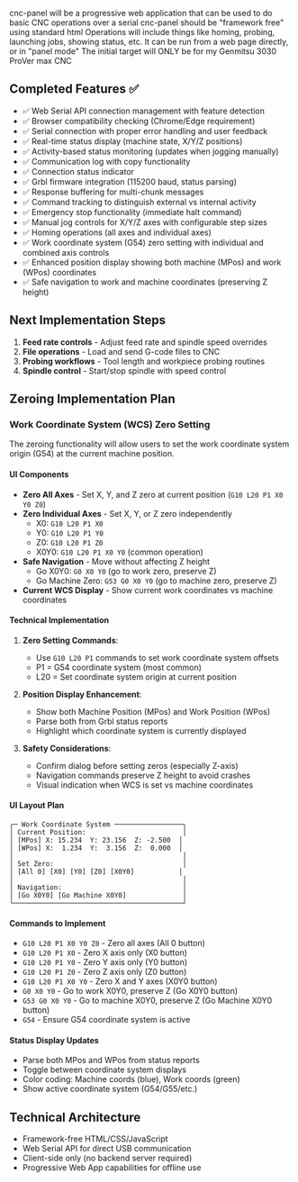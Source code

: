 cnc-panel will be a progressive web application that can be used to do basic CNC operations over a serial
cnc-panel should be "framework free" using standard html
Operations will include things like homing, probing, launching jobs, showing status, etc.
It can be run from a web page directly, or in "panel mode"
The initial target will ONLY be for my Genmitsu 3030 ProVer max CNC

## Completed Features ✅
- ✅ Web Serial API connection management with feature detection
- ✅ Browser compatibility checking (Chrome/Edge requirement)
- ✅ Serial connection with proper error handling and user feedback
- ✅ Real-time status display (machine state, X/Y/Z positions)
- ✅ Activity-based status monitoring (updates when jogging manually)
- ✅ Communication log with copy functionality
- ✅ Connection status indicator
- ✅ Grbl firmware integration (115200 baud, status parsing)
- ✅ Response buffering for multi-chunk messages
- ✅ Command tracking to distinguish external vs internal activity
- ✅ Emergency stop functionality (immediate halt command)
- ✅ Manual jog controls for X/Y/Z axes with configurable step sizes
- ✅ Homing operations (all axes and individual axes)
- ✅ Work coordinate system (G54) zero setting with individual and combined axis controls
- ✅ Enhanced position display showing both machine (MPos) and work (WPos) coordinates
- ✅ Safe navigation to work and machine coordinates (preserving Z height)

## Next Implementation Steps
1. **Feed rate controls** - Adjust feed rate and spindle speed overrides
2. **File operations** - Load and send G-code files to CNC
3. **Probing workflows** - Tool length and workpiece probing routines
4. **Spindle control** - Start/stop spindle with speed control

## Zeroing Implementation Plan

### Work Coordinate System (WCS) Zero Setting
The zeroing functionality will allow users to set the work coordinate system origin (G54) at the current machine position.

#### UI Components
- **Zero All Axes** - Set X, Y, and Z zero at current position (`G10 L20 P1 X0 Y0 Z0`)
- **Zero Individual Axes** - Set X, Y, or Z zero independently
  - X0: `G10 L20 P1 X0`
  - Y0: `G10 L20 P1 Y0`  
  - Z0: `G10 L20 P1 Z0`
  - X0Y0: `G10 L20 P1 X0 Y0` (common operation)
- **Safe Navigation** - Move without affecting Z height
  - Go X0Y0: `G0 X0 Y0` (go to work zero, preserve Z)
  - Go Machine Zero: `G53 G0 X0 Y0` (go to machine zero, preserve Z)
- **Current WCS Display** - Show current work coordinates vs machine coordinates

#### Technical Implementation
1. **Zero Setting Commands**:
   - Use `G10 L20 P1` commands to set work coordinate system offsets
   - P1 = G54 coordinate system (most common)
   - L20 = Set coordinate system origin at current position

2. **Position Display Enhancement**:
   - Show both Machine Position (MPos) and Work Position (WPos)
   - Parse both from Grbl status reports
   - Highlight which coordinate system is currently displayed

3. **Safety Considerations**:
   - Confirm dialog before setting zeros (especially Z-axis)
   - Navigation commands preserve Z height to avoid crashes
   - Visual indication when WCS is set vs machine coordinates

#### UI Layout Plan
```
┌─ Work Coordinate System ─────────────────┐
│ Current Position:                        │
│ [MPos] X: 15.234  Y: 23.156  Z: -2.500  │
│ [WPos] X:  1.234  Y:  3.156  Z:  0.000  │
│                                          │
│ Set Zero:                                │
│ [All 0] [X0] [Y0] [Z0] [X0Y0]           │
│                                          │
│ Navigation:                              │
│ [Go X0Y0] [Go Machine X0Y0]              │
└──────────────────────────────────────────┘
```

#### Commands to Implement
- `G10 L20 P1 X0 Y0 Z0` - Zero all axes (All 0 button)
- `G10 L20 P1 X0` - Zero X axis only (X0 button)
- `G10 L20 P1 Y0` - Zero Y axis only (Y0 button)
- `G10 L20 P1 Z0` - Zero Z axis only (Z0 button)
- `G10 L20 P1 X0 Y0` - Zero X and Y axes (X0Y0 button)
- `G0 X0 Y0` - Go to work X0Y0, preserve Z (Go X0Y0 button)
- `G53 G0 X0 Y0` - Go to machine X0Y0, preserve Z (Go Machine X0Y0 button)
- `G54` - Ensure G54 coordinate system is active

#### Status Display Updates
- Parse both MPos and WPos from status reports
- Toggle between coordinate system displays
- Color coding: Machine coords (blue), Work coords (green)
- Show active coordinate system (G54/G55/etc.)

## Technical Architecture
- Framework-free HTML/CSS/JavaScript
- Web Serial API for direct USB communication
- Client-side only (no backend server required)
- Progressive Web App capabilities for offline use



